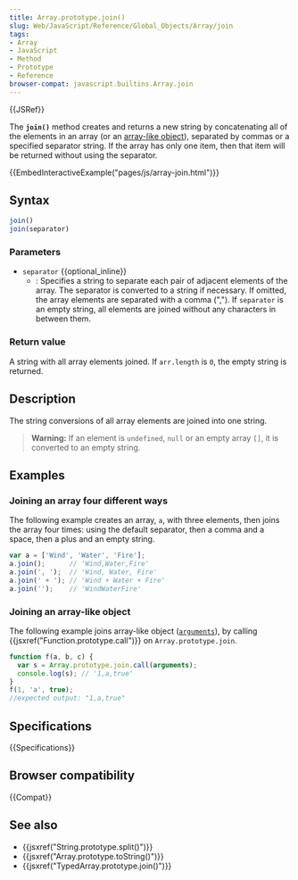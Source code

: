 ```yaml
---
title: Array.prototype.join()
slug: Web/JavaScript/Reference/Global_Objects/Array/join
tags:
- Array
- JavaScript
- Method
- Prototype
- Reference
browser-compat: javascript.builtins.Array.join
---
```

{{JSRef}}

The **`join()`** method creates and returns a new string by concatenating all of
the elements in an array (or an
[array-like object](/en-US/docs/Web/JavaScript/Guide/Indexed_collections#Working_with_array-like_objects)),
separated by commas or a specified separator string. If the array has only one
item, then that item will be returned without using the separator.

{{EmbedInteractiveExample("pages/js/array-join.html")}}

## Syntax

```js
join()
join(separator)
```

### Parameters

- `separator` {{optional_inline}}
  - : Specifies a string to separate each pair of adjacent elements of the
    array. The separator is converted to a string if necessary. If omitted, the
    array elements are separated with a comma (","). If `separator` is an empty
    string, all elements are joined without any characters in between them.

### Return value

A string with all array elements joined. If `arr.length` is `0`, the empty
string is returned.

## Description

The string conversions of all array elements are joined into one string.

> **Warning:** If an element is `undefined`, `null` or an empty array `[]`, it
> is converted to an empty string.

## Examples

### Joining an array four different ways

The following example creates an array, `a`, with three elements, then joins the
array four times: using the default separator, then a comma and a space, then a
plus and an empty string.

```js
var a = ['Wind', 'Water', 'Fire'];
a.join();      // 'Wind,Water,Fire'
a.join(', ');  // 'Wind, Water, Fire'
a.join(' + '); // 'Wind + Water + Fire'
a.join('');    // 'WindWaterFire'
```

### Joining an array-like object

The following example joins array-like object
([`arguments`](/en-US/docs/Web/JavaScript/Reference/Functions/arguments)), by
calling {{jsxref("Function.prototype.call")}} on
`Array.prototype.join`.

```js
function f(a, b, c) {
  var s = Array.prototype.join.call(arguments);
  console.log(s); // '1,a,true'
}
f(1, 'a', true);
//expected output: "1,a,true"
```

## Specifications

{{Specifications}}

## Browser compatibility

{{Compat}}

## See also

- {{jsxref("String.prototype.split()")}}
- {{jsxref("Array.prototype.toString()")}}
- {{jsxref("TypedArray.prototype.join()")}}
